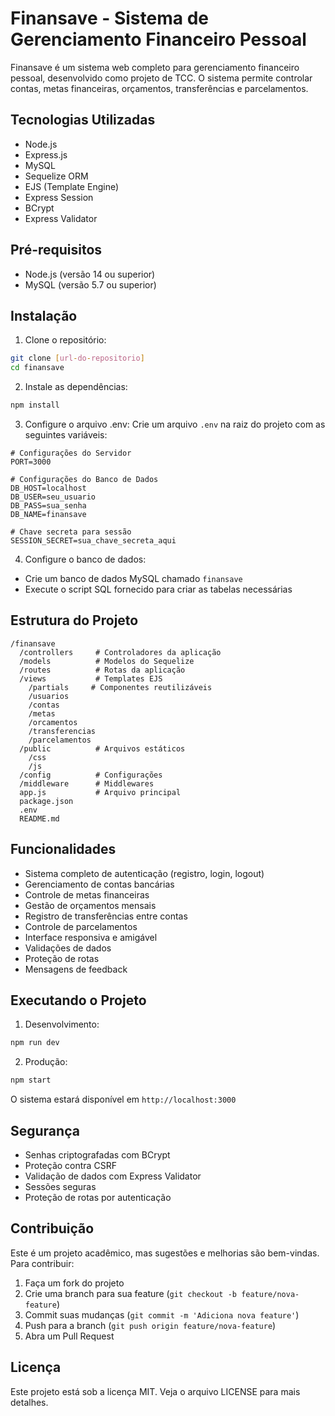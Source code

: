 # Finansave - Sistema de Gerenciamento Financeiro Pessoal

Finansave é um sistema web completo para gerenciamento financeiro pessoal, desenvolvido como projeto de TCC. O sistema permite controlar contas, metas financeiras, orçamentos, transferências e parcelamentos.

## Tecnologias Utilizadas

- Node.js
- Express.js
- MySQL
- Sequelize ORM
- EJS (Template Engine)
- Express Session
- BCrypt
- Express Validator

## Pré-requisitos

- Node.js (versão 14 ou superior)
- MySQL (versão 5.7 ou superior)

## Instalação

1. Clone o repositório:
```bash
git clone [url-do-repositorio]
cd finansave
```

2. Instale as dependências:
```bash
npm install
```

3. Configure o arquivo .env:
Crie um arquivo `.env` na raiz do projeto com as seguintes variáveis:
```env
# Configurações do Servidor
PORT=3000

# Configurações do Banco de Dados
DB_HOST=localhost
DB_USER=seu_usuario
DB_PASS=sua_senha
DB_NAME=finansave

# Chave secreta para sessão
SESSION_SECRET=sua_chave_secreta_aqui
```

4. Configure o banco de dados:
- Crie um banco de dados MySQL chamado `finansave`
- Execute o script SQL fornecido para criar as tabelas necessárias

## Estrutura do Projeto

```
/finansave
  /controllers     # Controladores da aplicação
  /models          # Modelos do Sequelize
  /routes          # Rotas da aplicação
  /views           # Templates EJS
    /partials     # Componentes reutilizáveis
    /usuarios
    /contas
    /metas
    /orcamentos
    /transferencias
    /parcelamentos
  /public          # Arquivos estáticos
    /css
    /js
  /config          # Configurações
  /middleware      # Middlewares
  app.js           # Arquivo principal
  package.json
  .env
  README.md
```

## Funcionalidades

- Sistema completo de autenticação (registro, login, logout)
- Gerenciamento de contas bancárias
- Controle de metas financeiras
- Gestão de orçamentos mensais
- Registro de transferências entre contas
- Controle de parcelamentos
- Interface responsiva e amigável
- Validações de dados
- Proteção de rotas
- Mensagens de feedback

## Executando o Projeto

1. Desenvolvimento:
```bash
npm run dev
```

2. Produção:
```bash
npm start
```

O sistema estará disponível em `http://localhost:3000`

## Segurança

- Senhas criptografadas com BCrypt
- Proteção contra CSRF
- Validação de dados com Express Validator
- Sessões seguras
- Proteção de rotas por autenticação

## Contribuição

Este é um projeto acadêmico, mas sugestões e melhorias são bem-vindas. Para contribuir:

1. Faça um fork do projeto
2. Crie uma branch para sua feature (`git checkout -b feature/nova-feature`)
3. Commit suas mudanças (`git commit -m 'Adiciona nova feature'`)
4. Push para a branch (`git push origin feature/nova-feature`)
5. Abra um Pull Request

## Licença

Este projeto está sob a licença MIT. Veja o arquivo LICENSE para mais detalhes.
